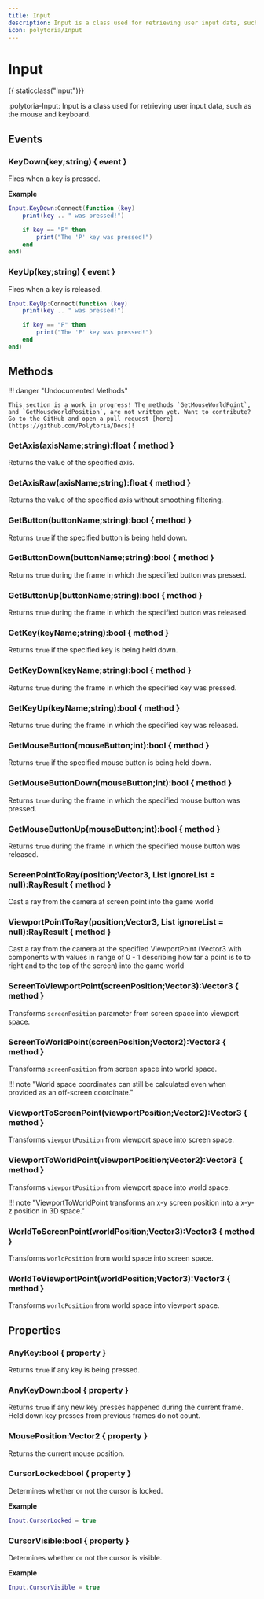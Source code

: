 ```yaml
---
title: Input
description: Input is a class used for retrieving user input data, such as the mouse and keyboard.
icon: polytoria/Input
---
```


# Input

{{ staticclass("Input")}}

:polytoria-Input: Input is a class used for retrieving user input data, such as the mouse and keyboard.

## Events

### KeyDown(key;string) { event }

Fires when a key is pressed.

**Example**

```lua
Input.KeyDown:Connect(function (key)
    print(key .. " was pressed!")

    if key == "P" then
        print("The 'P' key was pressed!")
    end
end)
```

### KeyUp(key;string) { event }

Fires when a key is released.

```lua
Input.KeyUp:Connect(function (key)
    print(key .. " was pressed!")

    if key == "P" then
        print("The 'P' key was pressed!")
    end
end)
```

## Methods

<div data-search-exclude markdown>
!!! danger "Undocumented Methods"

    This section is a work in progress! The methods `GetMouseWorldPoint`, and `GetMouseWorldPosition`, are not written yet. Want to contribute? Go to the GitHub and open a pull request [here](https://github.com/Polytoria/Docs)!

</div>

### GetAxis(axisName;string):float { method }

Returns the value of the specified axis.

### GetAxisRaw(axisName;string):float { method }

Returns the value of the specified axis without smoothing filtering.

### GetButton(buttonName;string):bool { method }

Returns `true` if the specified button is being held down.

### GetButtonDown(buttonName;string):bool { method }

Returns `true` during the frame in which the specified button was pressed.

### GetButtonUp(buttonName;string):bool { method }

Returns `true` during the frame in which the specified button was released.

### GetKey(keyName;string):bool { method }

Returns `true` if the specified key is being held down.

### GetKeyDown(keyName;string):bool { method }

Returns `true` during the frame in which the specified key was pressed.

### GetKeyUp(keyName;string):bool { method }

Returns `true` during the frame in which the specified key was released.

### GetMouseButton(mouseButton;int):bool { method }

Returns `true` if the specified mouse button is being held down.

### GetMouseButtonDown(mouseButton;int):bool { method }

Returns `true` during the frame in which the specified mouse button was pressed.

### GetMouseButtonUp(mouseButton;int):bool { method }

Returns `true` during the frame in which the specified mouse button was released.

### ScreenPointToRay(position;Vector3, List ignoreList = null):RayResult { method }

Cast a ray from the camera at screen point into the game world

### ViewportPointToRay(position;Vector3, List ignoreList = null):RayResult { method }

Cast a ray from the camera at the specified ViewportPoint (Vector3 with components with values in range of 0 - 1 describing how far a point is to to right and to the top of the screen) into the game world

### ScreenToViewportPoint(screenPosition;Vector3):Vector3 { method }

Transforms `screenPosition` parameter from screen space into viewport space.

### ScreenToWorldPoint(screenPosition;Vector2):Vector3 { method }

Transforms `screenPosition` from screen space into world space.

<div data-search-exclude markdown>
!!! note "World space coordinates can still be calculated even when provided as an off-screen coordinate."
</div>

### ViewportToScreenPoint(viewportPosition;Vector2):Vector3 { method }

Transforms `viewportPosition` from viewport space into screen space.

### ViewportToWorldPoint(viewportPosition;Vector2):Vector3 { method }

Transforms `viewportPosition` from viewport space into world space.

<div data-search-exclude markdown>
!!! note "ViewportToWorldPoint transforms an x-y screen position into a x-y-z position in 3D space."
</div>

### WorldToScreenPoint(worldPosition;Vector3):Vector3 { method }

Transforms `worldPosition` from world space into screen space.

### WorldToViewportPoint(worldPosition;Vector3):Vector3 { method }

Transforms `worldPosition` from world space into viewport space.

## Properties

### AnyKey:bool { property }

Returns `true` if any key is being pressed.

### AnyKeyDown:bool { property }

Returns `true` if any new key presses happened during the current frame. Held down key presses from previous frames do not count.

### MousePosition:Vector2 { property }

Returns the current mouse position.

### CursorLocked:bool { property }

Determines whether or not the cursor is locked.

**Example**

```lua
Input.CursorLocked = true
```

### CursorVisible:bool { property }

Determines whether or not the cursor is visible.

**Example**

```lua
Input.CursorVisible = true
```
